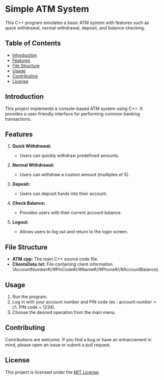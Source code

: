 # Simple ATM System

This C++ program simulates a basic ATM system with features such as quick withdrawal, normal withdrawal, deposit, and balance checking.

## Table of Contents
- [Introduction](#introduction)
- [Features](#features)
- [File Structure](#file-structure)
- [Usage](#usage)
- [Contributing](#contributing)
- [License](#license)

## Introduction

This project implements a console-based ATM system using C++. It provides a user-friendly interface for performing common banking transactions.

## Features

1. **Quick Withdrawal:**
   - Users can quickly withdraw predefined amounts.

2. **Normal Withdrawal:**
   - Users can withdraw a custom amount (multiples of 5).

3. **Deposit:**
   - Users can deposit funds into their account.

4. **Check Balance:**
   - Provides users with their current account balance.

5. **Logout:**
   - Allows users to log out and return to the login screen.

## File Structure

- **ATM.cpp:** The main C++ source code file.
- **ClientsData.txt:** File containing client information (AccountNumber#//#PinCode#//#Name#//#Phone#//#AccountBalance).

## Usage

1. Run the program.
2. Log in with your account number and PIN code (ex : account number = c1, PIN code = 1234).
3. Choose the desired operation from the main menu.

## Contributing

Contributions are welcome. If you find a bug or have an enhancement in mind, please open an issue or submit a pull request.

## License

This project is licensed under the [MIT License](LICENSE).
```
